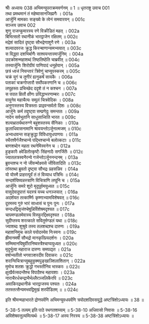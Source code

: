 श्रीः
अध्यायः 038
अभिमन्युपराक्रमवर्णनम् ॥ 1 ॥
धृतराष्ट्र उवाच 	001  
तथा प्रमथमानं तं महेष्वासानजिह्मगैः ।	001a  
आर्जुनिं मामकाः सङ्ख्ये के त्वेनं समवारयन् ॥	001c  
सञ्जय उवाच 	002  
शृणु राजन्कुमारस्य रणे विक्रीडितं महत् ।	002a  
बिभित्सतो रथानीकं भारद्वाजेन रक्षितम् ॥	002c  
मद्रेशं सादितं दृष्ट्वा सौभद्रेणाशुगै रणे ।	003a  
शल्यादवरजः क्रुद्ध किरन्बाणान्समभ्ययात् ॥	003c  
स विद्ध्वा दशभिर्बाणैः साश्वयन्तारमार्जुनिम् ।	004a  
उदक्रोशन्महाशब्दं तिष्ठतिष्ठेति चाब्रवीत् ॥	004c  
तस्यार्जुनिः शिरोग्रीवं पाणिपादं धनुर्हयान् ।	005a  
छत्रं ध्वजं नियन्तारं त्रिवेणुं चाप्युपस्करम् ॥	005c  
चक्रं युगं च तूणीरं ह्यनुकर्षं सायकैः ।	006a  
पताकां चक्रगोप्तारौ सर्वोपकरणानि च ॥	006c  
लघुहस्तः प्रचिच्छेद ददृशे तं न कश्चन ।	007a  
स पपात क्षितौ क्षीणः प्रविद्धाभरणाम्बरः ॥	007c  
वायुनेव महाचैत्यः समूलं चित्रवेदिकः ।	008a  
अनुगास्तस्य वित्रस्ताः प्राद्रवन्सर्वतो दिशः ॥	008c  
आर्जुनेः कर्म तद्दृष्ट्वा सम्प्रणेदुः समन्ततः ।	009a  
नादेन सर्वभूतानि साधुसाध्विति भारत ॥	009c  
शल्यभ्रातर्यथारुग्णे बहुशस्तस्य सैनिकाः ।	010a  
कुलाधिवासनामानि श्रावयन्तोऽर्जुनात्मजम् ॥	010c  
अभ्यधावन्त सङ्क्रुद्धा विविधायुधपाणयः ।	011a  
रथैरश्वैर्गजैश्चान्ये पद्भिश्चान्ये बलोत्कटाः ॥	011c  
बाणशब्देन महता रथनेमिस्वनेन च ।	012a  
हुङ्कारैः क्ष्वेडितोत्कृष्टैः सिंहनादैः सगर्जितैः ॥	012c  
ज्यातलत्रस्वनैरन्ये गर्जन्तोऽर्जुननन्दनम् ।	013a  
ब्रुवन्तश्च न नो जीवन्मोक्ष्यसे जीवितादिति ॥	013c  
तांस्तथा ब्रुवतो दृष्ट्वा सौभद्रः प्रहसन्निव ।	014a  
यो योस्मै प्राहरत्पूर्वं तं तं विव्याध पत्रिभिः ॥	014c  
सन्दर्शयिष्यन्नस्त्राणि विचित्राणि लघूनि च ।	015a  
आर्जुनिः समरे शूरो मृदुपूर्वमयुध्यत ॥	015c  
वासुदेवादुपात्तं यदस्त्रं यच्च धनञ्जयात् ।	016a  
अदर्शयत तत्कार्ष्णिः कृष्णाभ्यामविशेषवत् ॥	016c  
दूरमस्य गुरुं भारं साध्वसं च पुनः पुनः ।	017a  
सन्दधद्विसृजंश्चेषून्निर्विशेषमदृश्यत ॥	017c  
चापमण्डलमेवास्य विस्फुरद्दिक्ष्वदृश्यत ।	018a  
सुदीप्तस्य शरत्काले सवितुर्मण्डलं यथा ॥	018c  
ज्याशब्दः शुश्रुवे तस्य तलशब्दश्च दारुणः ।	019a  
महाशनिमुचः काले पयोदस्येव निःस्वनः ॥	019c  
ह्रीमानमर्षी सौभद्रो मानकृत्प्रियदर्शनः ।	020a  
सम्मिमानयिषुर्वीरानिष्वस्त्रैश्चाप्ययुध्यत ॥	020c  
मृदुर्भूत्वा महाराज दारुणः समपद्यत ।	021a  
वर्षाभ्यतीतो भगवाञ्शरदीव दिवाकरः ॥	021c  
शरान्विचित्रान्सुबहून्रुक्मपुङ्खाञ्शिलाशितान् ।	022a  
मुमोच शतशः क्रुद्धो गभस्तीनिव भास्करः ॥	022c  
क्षुरप्रैर्वत्सदन्तैश्च विपाठैश्च महायशाः ।	023a  
नाराचैरर्धचन्द्राभैर्भल्लैरञ्जलिकैरपि ॥	023c  
अवाकिरद्रथानीकं भारद्वाजस्य पश्यतः ।	024a  
ततस्तत्सैन्यमभवद्विमुखं शरपीडितम् ॥ ॥	024c  

इति श्रीमन्महाभारते द्रोणपर्वणि अभिमन्युवधपर्वणि त्रयोदशदिवसयुद्धे अष्टत्रिंशोऽध्यायः ॥ 38 ॥

5-38-5 तल्पम् इति पाठे रथगतशय्याम् ॥ 5-38-10 अधिवासो निवासः ॥ 5-38-16 अविशेषवत्तुल्यमित्यर्थः ॥ 5-38-17 अस्य निरस्य ॥ 5-38-38 अष्टत्रिंशोऽध्यायः ॥
